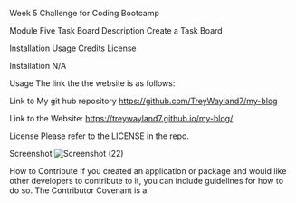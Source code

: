 Week 5 Challenge for Coding Bootcamp

Module Five Task Board
Description
Create a Task Board

Installation
Usage
Credits
License

Installation
N/A

Usage
The link the the website is as follows: 

Link to My git hub repository https://github.com/TreyWayland7/my-blog

Link to the Website: https://treywayland7.github.io/my-blog/

License
Please refer to the LICENSE in the repo.

Screenshot
![Screenshot (22)](https://github.com/TreyWayland7/my-blog/assets/168800234/a80a7faf-a49f-4621-98a0-d7a83d64323b)

How to Contribute
If you created an application or package and would like other developers to contribute to it, you can include guidelines for how to do so. The Contributor Covenant is a
